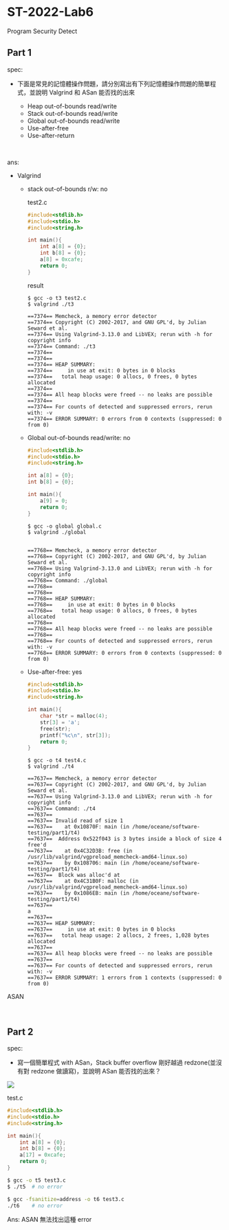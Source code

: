 # ST-2022-Lab6
Program Security Detect


## Part 1

spec:

- 下面是常見的記憶體操作問題，請分別寫出有下列記憶體操作問題的簡單程式，並說明 Valgrind 和 ASan 能否找的出來

    - Heap out-of-bounds read/write
    - Stack out-of-bounds read/write
    - Global out-of-bounds read/write
    - Use-after-free
    - Use-after-return

<br />

ans:

- Valgrind

    - stack out-of-bounds r/w: no

        test2.c

        ```c
        #include<stdlib.h>
        #include<stdio.h>
        #include<string.h>

        int main(){
            int a[8] = {0};
            int b[8] = {0};
            a[8] = 0xcafe;
            return 0;
        }
        ```
        
        result

        ```
        $ gcc -o t3 test2.c
        $ valgrind ./t3

        ==7374== Memcheck, a memory error detector
        ==7374== Copyright (C) 2002-2017, and GNU GPL'd, by Julian Seward et al.
        ==7374== Using Valgrind-3.13.0 and LibVEX; rerun with -h for copyright info
        ==7374== Command: ./t3
        ==7374== 
        ==7374== 
        ==7374== HEAP SUMMARY:
        ==7374==     in use at exit: 0 bytes in 0 blocks
        ==7374==   total heap usage: 0 allocs, 0 frees, 0 bytes allocated
        ==7374== 
        ==7374== All heap blocks were freed -- no leaks are possible
        ==7374== 
        ==7374== For counts of detected and suppressed errors, rerun with: -v
        ==7374== ERROR SUMMARY: 0 errors from 0 contexts (suppressed: 0 from 0)

        ```


    - Global out-of-bounds read/write: no

        ```c
        #include<stdlib.h>
        #include<stdio.h>
        #include<string.h>

        int a[8] = {0};
        int b[8] = {0};

        int main(){
            a[9] = 0;
            return 0;
        }
        ```

        ```
        $ gcc -o global global.c
        $ valgrind ./global


        ==7768== Memcheck, a memory error detector
        ==7768== Copyright (C) 2002-2017, and GNU GPL'd, by Julian Seward et al.
        ==7768== Using Valgrind-3.13.0 and LibVEX; rerun with -h for copyright info
        ==7768== Command: ./global
        ==7768== 
        ==7768== 
        ==7768== HEAP SUMMARY:
        ==7768==     in use at exit: 0 bytes in 0 blocks
        ==7768==   total heap usage: 0 allocs, 0 frees, 0 bytes allocated
        ==7768== 
        ==7768== All heap blocks were freed -- no leaks are possible
        ==7768== 
        ==7768== For counts of detected and suppressed errors, rerun with: -v
        ==7768== ERROR SUMMARY: 0 errors from 0 contexts (suppressed: 0 from 0)

        ```





    - Use-after-free: yes
    
        ```c
        #include<stdlib.h>
        #include<stdio.h>
        #include<string.h>

        int main(){
            char *str = malloc(4);
            str[3] = 'a';
            free(str);
            printf("%c\n", str[3]);
            return 0;
        }
        ```


        ```
        $ gcc -o t4 test4.c
        $ valgrind ./t4

        ==7637== Memcheck, a memory error detector
        ==7637== Copyright (C) 2002-2017, and GNU GPL'd, by Julian Seward et al.
        ==7637== Using Valgrind-3.13.0 and LibVEX; rerun with -h for copyright info
        ==7637== Command: ./t4
        ==7637== 
        ==7637== Invalid read of size 1
        ==7637==    at 0x10870F: main (in /home/oceane/software-testing/part1/t4)
        ==7637==  Address 0x522f043 is 3 bytes inside a block of size 4 free'd
        ==7637==    at 0x4C32D3B: free (in /usr/lib/valgrind/vgpreload_memcheck-amd64-linux.so)
        ==7637==    by 0x108706: main (in /home/oceane/software-testing/part1/t4)
        ==7637==  Block was alloc'd at
        ==7637==    at 0x4C31B0F: malloc (in /usr/lib/valgrind/vgpreload_memcheck-amd64-linux.so)
        ==7637==    by 0x1086EB: main (in /home/oceane/software-testing/part1/t4)
        ==7637== 
        a
        ==7637== 
        ==7637== HEAP SUMMARY:
        ==7637==     in use at exit: 0 bytes in 0 blocks
        ==7637==   total heap usage: 2 allocs, 2 frees, 1,028 bytes allocated
        ==7637== 
        ==7637== All heap blocks were freed -- no leaks are possible
        ==7637== 
        ==7637== For counts of detected and suppressed errors, rerun with: -v
        ==7637== ERROR SUMMARY: 1 errors from 1 contexts (suppressed: 0 from 0)

        ```
















ASAN





<br />

## Part 2

spec:

- 寫一個簡單程式 with ASan，Stack buffer overflow 剛好越過 redzone(並沒有對 redzone 做讀寫)，並說明 ASan 能否找的出來？


![](https://i.imgur.com/xYJeRn5.png)


test.c

```c
#include<stdlib.h>
#include<stdio.h>
#include<string.h>

int main(){
    int a[8] = {0};
    int b[8] = {0};
    a[17] = 0xcafe;
    return 0;
}
```


```sh
$ gcc -o t5 test3.c
$ ./t5  # no error

$ gcc -fsanitize=address -o t6 test3.c
./t6    # no error 
```

Ans: ASAN 無法找出這種 error 






